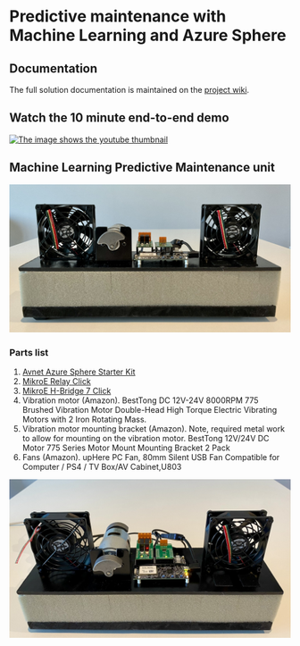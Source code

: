 # Predictive maintenance with Machine Learning and Azure Sphere

## Documentation

The full solution documentation is maintained on the [project wiki](https://github.com/gloveboxes/AzureSphereClassify/wiki).

## Watch the 10 minute end-to-end demo

[![The image shows the youtube thumbnail](https://github.com/gloveboxes/AzureSphereClassify/wiki/media/predictive_maintenace_youtube.png)](https://youtu.be/62XKxzRld28)

## Machine Learning Predictive Maintenance unit

![Image shows the Machine Learning Predictive Maintenance rig](img/ml_predictive_maintenance_rig.jpeg)

### Parts list

1. [Avnet Azure Sphere Starter Kit](https://www.avnet.com/wps/portal/us/products/avnet-boards/avnet-board-families/ms-azure-sphere/)
1. [MikroE Relay Click](https://www.mikroe.com/relay-click)
1. [MikroE H-Bridge 7 Click](https://www.mikroe.com/h-bridge-7-click)
1. Vibration motor (Amazon). BestTong DC 12V-24V 8000RPM 775 Brushed Vibration Motor Double-Head High Torque Electric Vibrating Motors with 2 Iron Rotating Mass.
1. Vibration motor mounting bracket (Amazon). Note, required metal work to allow for mounting on the vibration motor.  BestTong 12V/24V DC Motor 775 Series Motor Mount Mounting Bracket 2 Pack
1. Fans (Amazon). upHere PC Fan, 80mm Silent USB Fan Compatible for Computer / PS4 / TV Box/AV Cabinet,U803

![Image shows the Machine Learning Predictive Maintenance rig from the top](img/ml_pm_rig.JPEG)
